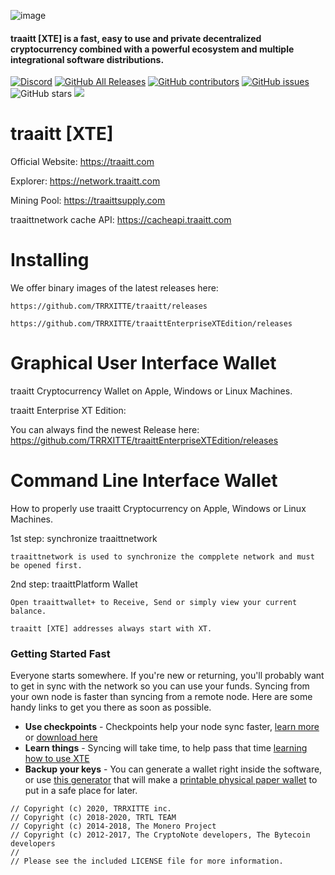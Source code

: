 ![image](https://github.com/TRRXITTE/traaitt/blob/master/docs/XTE.png)

#### traaitt [XTE] is a fast, easy to use and private decentralized cryptocurrency combined with a powerful ecosystem and multiple integrational software distributions.

[![Discord](https://img.shields.io/discord/388915017187328002?label=traaittXTE%20Discord)](https://discord.gg/cXJBsJ6) [![GitHub All Releases](https://img.shields.io/github/downloads/TRRXITTE/traaitt/total?label=Downloads)](https://github.com/TRRXITTE/traaitt/releases) [![GitHub contributors](https://img.shields.io/github/contributors-anon/TRRXITTE/traaitt?label=Contributors)](https://github.com/TRRXITTE/traaitt/graphs/contributors) [![GitHub issues](https://img.shields.io/github/issues/TRRXITTE/traaitt?label=Issues)](https://github.com/TRRXITTE/traaitt/issues) ![GitHub stars](https://img.shields.io/github/stars/TRRXITTE/traaitt?label=Github%20Stars)
<img src="https://github.com/traaitt/traaitt/blob/master/include/terminal.png">

# traaitt [XTE]

Official Website:
https://traaitt.com

Explorer:
https://network.traaitt.com

Mining Pool:
https://traaittsupply.com

traaittnetwork cache API:
https://cacheapi.traaitt.com


# Installing

We offer binary images of the latest releases here: 
```
https://github.com/TRRXITTE/traaitt/releases
```
```
https://github.com/TRRXITTE/traaittEnterpriseXTEdition/releases
```

# Graphical User Interface Wallet
traaitt Cryptocurrency Wallet on Apple, Windows or Linux Machines.

traaitt Enterprise XT Edition:

You can always find the newest Release here: https://github.com/TRRXITTE/traaittEnterpriseXTEdition/releases


# Command Line Interface Wallet
How to properly use traaitt Cryptocurrency on Apple, Windows or Linux Machines.

1st step: synchronize traaittnetwork
```
traaittnetwork is used to synchronize the compplete network and must be opened first.
```
2nd step: traaittPlatform Wallet
```
Open traaittwallet+ to Receive, Send or simply view your current balance.
````
```
traaitt [XTE] addresses always start with XT.
```

### Getting Started Fast

Everyone starts somewhere. If you're new or returning, you'll probably want to get in sync with the network so you can use your funds. Syncing from your own node is faster than syncing from a remote node. Here are some handy links to get you there as soon as possible.

-   **Use checkpoints** - Checkpoints help your node sync faster, [learn more](http://checkpoints.traaitt.com/use.html) or [download here](http://checkpoints.traaitt.com)
-   **Learn things** - Syncing will take time, to help pass that time [learning how to use XTE](https://docs.traaitt.com/)
-   **Backup your keys** - You can generate a wallet right inside the software, or use [this generator](https://traaitt.com/wallet/) that will make a [printable physical paper wallet](https://docs.traaitt.com/guides/wallets/making-a-wallet) to put in a safe place for later.


```
// Copyright (c) 2020, TRRXITTE inc.
// Copyright (c) 2018-2020, TRTL TEAM
// Copyright (c) 2014-2018, The Monero Project
// Copyright (c) 2012-2017, The CryptoNote developers, The Bytecoin developers
//
// Please see the included LICENSE file for more information.
```
